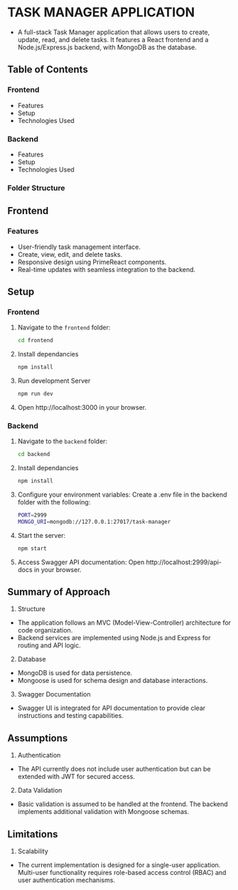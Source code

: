 # TASK MANAGER APPLICATION 

- A full-stack Task Manager application that allows users to create, update, read, and delete tasks. It features a React frontend and a Node.js/Express.js backend, with MongoDB as the database.

## Table of Contents

### Frontend

- Features
- Setup
- Technologies Used

### Backend

- Features
- Setup
- Technologies Used

### Folder Structure

## Frontend

### Features

- User-friendly task management interface.
- Create, view, edit, and delete tasks.
- Responsive design using PrimeReact components.
- Real-time updates with seamless integration to the backend.

## Setup

### Frontend

1. Navigate to the `frontend` folder:
   ```bash
   cd frontend
   ```
2. Install dependancies
   ```bash
   npm install
   ```
3. Run development Server
   ```bash
   npm run dev
   ```
4. Open http://localhost:3000 in your browser.

### Backend

1. Navigate to the `backend` folder:
   ```bash
   cd backend
   ```
2. Install dependancies
   ```bash
   npm install
   ```
3. Configure your environment variables: Create a .env file in the backend folder with the following:
   ```bash
   PORT=2999
   MONGO_URI=mongodb://127.0.0.1:27017/task-manager
   ```
4. Start the server:
   ```bash
   npm start
   ```
5. Access Swagger API documentation: Open http://localhost:2999/api-docs in your browser.

## Summary of Approach

1. Structure
- The application follows an MVC (Model-View-Controller) architecture for code organization.
- Backend services are implemented using Node.js and Express for routing and API logic.
2. Database
- MongoDB is used for data persistence.
- Mongoose is used for schema design and database interactions.
3. Swagger Documentation
- Swagger UI is integrated for API documentation to provide clear instructions and testing capabilities.

## Assumptions

1. Authentication
- The API currently does not include user authentication but can be extended with JWT for secured access.
2. Data Validation
- Basic validation is assumed to be handled at the frontend. The backend implements additional validation with Mongoose schemas.

## Limitations

1. Scalability
- The current implementation is designed for a single-user application. Multi-user functionality requires role-based access control (RBAC) and user authentication mechanisms.
